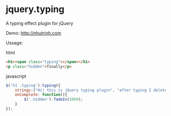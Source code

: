 # jquery.typing
A typing effect plugin for jQuery

Demo: http://nhutrinh.com

Ussage:

html
```html
<h1><span class="typing"></span></h1>
<p class="hidden">finally</p>
```
javascript
```javascript
$('h1 .typing').typing({
    strings:["Hi! this is jQuery typing plugin", "after typing I delete", "then I type again."],
    onComplete: function(){
        $('.hidden').fadeIn(3000);
    }
});
```
